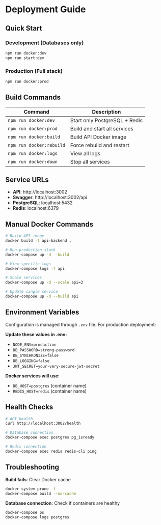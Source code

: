 # Deployment Guide

## Quick Start

### Development (Databases only)
```bash
npm run docker:dev
npm run start:dev
```

### Production (Full stack)
```bash
npm run docker:prod
```

## Build Commands

| Command | Description |
|---------|-------------|
| `npm run docker:dev` | Start only PostgreSQL + Redis |
| `npm run docker:prod` | Build and start all services |
| `npm run docker:build` | Build API Docker image |
| `npm run docker:rebuild` | Force rebuild and restart |
| `npm run docker:logs` | View all logs |
| `npm run docker:down` | Stop all services |

## Service URLs

- **API**: http://localhost:3002
- **Swagger**: http://localhost:3002/api
- **PostgreSQL**: localhost:5432
- **Redis**: localhost:6379

## Manual Docker Commands

```bash
# Build API image
docker build -t api-backend .

# Run production stack
docker-compose up -d --build

# View specific logs
docker-compose logs -f api

# Scale services
docker-compose up -d --scale api=3

# Update single service
docker-compose up -d --build api
```

## Environment Variables

Configuration is managed through `.env` file. For production deployment:

**Update these values in .env:**
- `NODE_ENV=production`
- `DB_PASSWORD=strong-password` 
- `DB_SYNCHRONIZE=false`
- `DB_LOGGING=false`
- `JWT_SECRET=your-very-secure-jwt-secret`

**Docker services will use:**
- `DB_HOST=postgres` (container name)
- `REDIS_HOST=redis` (container name)

## Health Checks

```bash
# API health
curl http://localhost:3002/health

# Database connection
docker-compose exec postgres pg_isready

# Redis connection  
docker-compose exec redis redis-cli ping
```

## Troubleshooting

**Build fails**: Clear Docker cache
```bash
docker system prune -f
docker-compose build --no-cache
```

**Database connection**: Check if containers are healthy
```bash
docker-compose ps
docker-compose logs postgres
```
